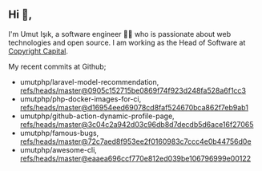 ## Hi 👋, 
I'm Umut Işık, a software engineer 👨‍💻 who is passionate about web technologies and open source. I am working as the Head of Software at [Copyright Capital](https://www.copyrightcapital.com/).

My recent commits at Github;
<!-- START gadpp -->
- umutphp/laravel-model-recommendation, [refs/heads/master@0905c152715be0869f74f923d248fa528a6f1cc3](https://github.com/umutphp/laravel-model-recommendation/commit/0905c152715be0869f74f923d248fa528a6f1cc3)
- umutphp/php-docker-images-for-ci, [refs/heads/master@d16954eed69078cd8faf524670bca862f7eb9ab1](https://github.com/umutphp/php-docker-images-for-ci/commit/d16954eed69078cd8faf524670bca862f7eb9ab1)
- umutphp/github-action-dynamic-profile-page, [refs/heads/master@3c04c2a942d03c96db8d7decdb5d6ace16f27065](https://github.com/umutphp/github-action-dynamic-profile-page/commit/3c04c2a942d03c96db8d7decdb5d6ace16f27065)
- umutphp/famous-bugs, [refs/heads/master@72c7aed8f953ee2f0160983c7ccc4e0b44756d0e](https://github.com/umutphp/famous-bugs/commit/72c7aed8f953ee2f0160983c7ccc4e0b44756d0e)
- umutphp/awesome-cli, [refs/heads/master@eaaea696ccf770e812ed039be106796999e00122](https://github.com/umutphp/awesome-cli/commit/eaaea696ccf770e812ed039be106796999e00122)


